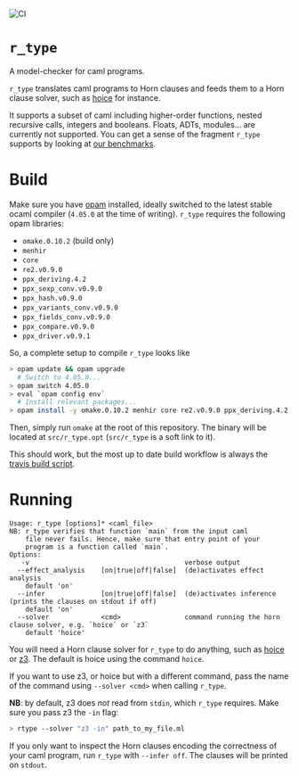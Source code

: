 ![CI](https://github.com/hopv/r_type/workflows/CI/badge.svg)

# `r_type`

A model-checker for caml programs.

`r_type` translates caml programs to Horn clauses and feeds them to a Horn clause solver, such as
[hoice][hoice] for instance.

It supports a subset of caml including higher-order functions, nested recursive calls, integers and booleans. Floats, ADTs, modules... are currently not supported. You can get a sense of the fragment `r_type` supports by looking at [our benchmarks][benchs].

# Build

Make sure you have [opam][opam] installed, ideally switched to the latest stable ocaml compiler (`4.05.0` at the time of writing). `r_type` requires the following opam libraries:

- `omake.0.10.2` (build only)
- `menhir`
- `core`
- `re2.v0.9.0`
- `ppx_deriving.4.2`
- `ppx_sexp_conv.v0.9.0`
- `ppx_hash.v0.9.0`
- `ppx_variants_conv.v0.9.0`
- `ppx_fields_conv.v0.9.0`
- `ppx_compare.v0.9.0`
- `ppx_driver.v0.9.1`

So, a complete setup to compile `r_type` looks like

```bash
> opam update && opam upgrade
  # Switch to 4.05.0...
> opam switch 4.05.0
> eval `opam config env`
  # Install relevant packages...
> opam install -y omake.0.10.2 menhir core re2.v0.9.0 ppx_deriving.4.2 ppx_sexp_conv.v0.9.0 ppx_hash.v0.9.0 ppx_variants_conv.v0.9.0 ppx_fields_conv.v0.9.0 ppx_compare.v0.9.0 ppx_driver.v0.9.1
```

Then, simply run `omake` at the root of this repository. The binary will be located at `src/r_type.opt` (`src/r_type` is a soft link to it).

This should work, but the most up to date build workflow is always the [travis build script][travis script].

# Running

```
Usage: r_type [options]* <caml_file>
NB: r_type verifies that function `main` from the input caml
    file never fails. Hence, make sure that entry point of your
    program is a function called `main`.
Options:
   -v                                       verbose output
  --effect_analysis    [on|true|off|false]  (de)activates effect analysis
    default 'on'
  --infer              [on|true|off|false]  (de)activates inference (prints the clauses on stdout if off)
    default 'on'
  --solver             <cmd>                command running the horn clause solver, e.g. `hoice` or `z3`
    default 'hoice'
```

You will need a Horn clause solver for `r_type` to do anything, such as [hoice][hoice] or [z3][z3]. The default is hoice using the command `hoice`.

If you want to use z3, or hoice but with a different command, pass the name of the command using `--solver <cmd>` when calling `r_type`.

**NB**: by default, z3 does *not* read from `stdin`, which `r_type` requires. Make sure you pass z3 the `-in` flag:

```bash
> rtype --solver "z3 -in" path_to_my_file.ml
```

If you only want to inspect the Horn clauses encoding the correctness of your caml program, run `r_type` with `--infer off`. The clauses will be printed on `stdout`.

[benchs]: https://github.com/hopv/benchmarks/tree/master/caml/lia (hopv benchmarks)
[travis script]: https://github.com/hopv/r_type/blob/master/.travis.sh (travis build script)
[hoice]: https://github.com/hopv/hoice (hoice repository on github)
[z3]: https://github.com/Z3Prover/z3 (z3 repository on github)
[opam]: https://opam.ocaml.org/doc/Install.html (opam official page)